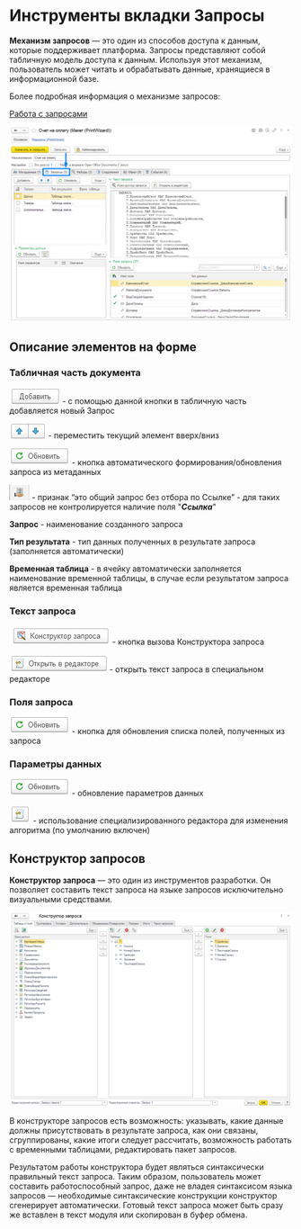 # Инструменты вкладки Запросы

**Механизм запросов** — это один из способов доступа к данным, которые поддерживает платформа. Запросы представляют собой табличную модель доступа к данным. Используя этот механизм, пользователь может читать и обрабатывать данные, хранящиеся в информационной базе.

Более подробная информация о механизме запросов:

[Работа с запросами](docs\query\Работа-с-запросами.md)

<img src="img_zap/ВкладкаЗапросы.png">

## Описание элементов на форме

### Табличная часть документа

<img src="img_zap/Добавить.png"> - с помощью данной кнопки в табличную часть добавляется новый Запрос

<img src="img_zap/Переместить.png"> - переместить текущий элемент вверх/вниз

<img src="img_zap/Обновить.png">  - кнопка автоматического формирования/обновления запроса из метаданных

<img src="img_zap/ОбщийЗапрос.png"> - признак “это общий запрос без отбора по Ссылке” - для таких запросов не контролируется наличие поля "***Ссылка***"

**Запрос** - наименование созданного запроса

**Тип результата** - тип данных полученных в результате запроса (заполняется автоматически)

**Временная таблица** - в ячейку автоматически заполняется наименование временной таблицы, в случае если результатом запроса является временная таблица

### Текст запроса

<img src="img_zap/Конструктор.png"> - кнопка вызова Конструктора запроса

<img src="img_zap/РедакторЗапроса.png"> - открыть текст запроса в специальном редакторе

### Поля запроса

<img src="img_zap/Обновить.png"> - кнопка для обновления списка полей, полученных из запроса

### Параметры данных

<img src="img_zap/Обновить.png">  - обновление параметров данных

<img src="img_zap/ИспользованиеРедактора.png"> - использование специализированного редактора для изменения алгоритма (по умолчанию включен)

## Конструктор запросов

**Конструктор запроса**  — это один из инструментов разработки. Он позволяет составить текст запроса на языке запросов исключительно визуальными средствами.

<img src="img_zap/КонструкторФорма.png">

В конструкторе запросов есть возможность: указывать, какие данные должны присутствовать в результате запроса, как они связаны, сгруппированы, какие итоги следует рассчитать, возможность работать с временными таблицами, редактировать пакет запросов.

Результатом работы конструктора будет являться синтаксически правильный текст запроса. Таким образом, пользователь может составить работоспособный запрос, даже не владея синтаксисом языка запросов — необходимые синтаксические конструкции конструктор сгенерирует автоматически. Готовый текст запроса может быть сразу же вставлен в текст модуля или скопирован в буфер обмена.

